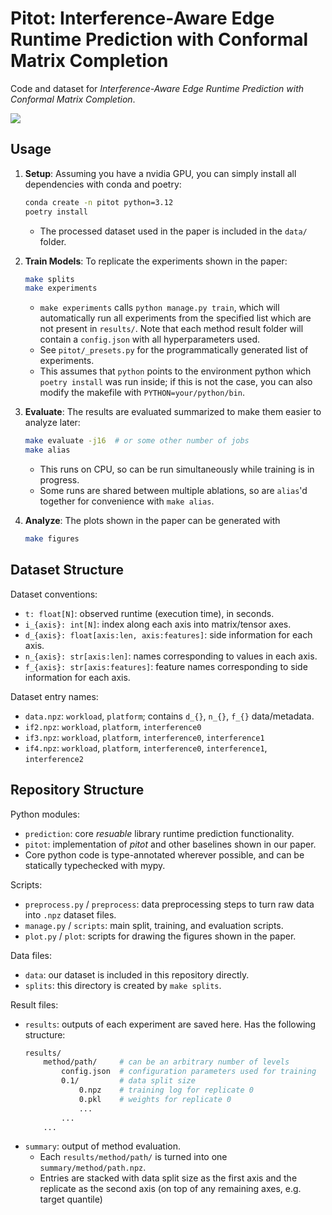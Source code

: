 # Pitot: Interference-Aware Edge Runtime Prediction with Conformal Matrix Completion

Code and dataset for *Interference-Aware Edge Runtime Prediction with Conformal Matrix Completion*.

![](https://tianshu.io/resources/pitot.png)

## Usage

1. **Setup**: Assuming you have a nvidia GPU, you can simply install all dependencies with conda and poetry:
    ```sh
    conda create -n pitot python=3.12
    poetry install
    ```
    - The processed dataset used in the paper is included in the `data/` folder.

2. **Train Models**: To replicate the experiments shown in the paper:
    ```sh
    make splits
    make experiments
    ```
    - `make experiments` calls `python manage.py train`, which will automatically run all experiments from the specified list which are not present in `results/`. Note that each method result folder will contain a `config.json` with all hyperparameters used.
    - See `pitot/_presets.py` for the programmatically generated list of experiments.
    - This assumes that `python` points to the environment python which `poetry install` was run inside; if this is not the case, you can also modify the makefile with `PYTHON=your/python/bin`.

3. **Evaluate**: The results are evaluated summarized to make them easier to analyze later:
    ```sh
    make evaluate -j16  # or some other number of jobs
    make alias
    ```
    - This runs on CPU, so can be run simultaneously while training is in progress.
    - Some runs are shared between multiple ablations, so are `alias`'d together for convenience with `make alias`.

4. **Analyze**: The plots shown in the paper can be generated with
    ```sh
    make figures 
    ```

## Dataset Structure

Dataset conventions:
- `t: float[N]`: observed runtime (execution time), in seconds.
- `i_{axis}: int[N]`: index along each axis into matrix/tensor axes.
- `d_{axis}: float[axis:len, axis:features]`: side information for each axis.
- `n_{axis}: str[axis:len]`: names corresponding to values in each axis.
- `f_{axis}: str[axis:features]`: feature names corresponding to side information for each axis.

Dataset entry names:
- `data.npz`: `workload`, `platform`; contains `d_{}`, `n_{}`, `f_{}` data/metadata.
- `if2.npz`: `workload`, `platform`, `interference0`
- `if3.npz`: `workload`, `platform`, `interference0`, `interference1`
- `if4.npz`: `workload`, `platform`, `interference0`, `interference1`, `interference2`

## Repository Structure

Python modules:
- `prediction`: core *resuable* library runtime prediction functionality.
- `pitot`: implementation of *pitot* and other baselines shown in our paper.
- Core python code is type-annotated wherever possible, and can be statically typechecked with mypy.

Scripts:
- `preprocess.py` / `preprocess`: data preprocessing steps to turn raw data into `.npz` dataset files.
- `manage.py` / `scripts`: main split, training, and evaluation scripts.
- `plot.py` / `plot`: scripts for drawing the figures shown in the paper.

Data files:
- `data`: our dataset is included in this repository directly.
- `splits`: this directory is created by `make splits`.

Result files:
- `results`: outputs of each experiment are saved here. Has the following structure:
    ```sh
    results/
        method/path/     # can be an arbitrary number of levels
            config.json  # configuration parameters used for training
            0.1/         # data split size
                0.npz    # training log for replicate 0
                0.pkl    # weights for replicate 0
                ...
            ...
        ...
    ```
- `summary`: output of method evaluation.
    - Each `results/method/path/` is turned into one `summary/method/path.npz`.
    - Entries are stacked with data split size as the first axis and the replicate as the second axis (on top of any remaining axes, e.g. target quantile)
